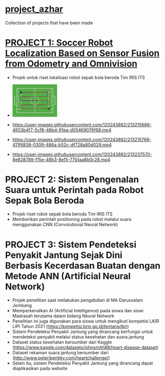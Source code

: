 # [project_azhar](https://github.com/muhammadazhar15/project_azhar)
Collection of projects that have been made

# [PROJECT 1: Soccer Robot Localization Based on Sensor Fusion from Odometry and Omnivision](https://github.com/muhammadazhar15/project_azhar/tree/master/Project1-robot_localization)
* Projek untuk riset lokalisasi robot sepak bola beroda Tim IRIS ITS

* <img src="Project1-robot_localization/Image/Test_results/odo1.jpg" width="30%" height="30%">

* https://user-images.githubusercontent.com/120243882/213215666-4653b4f7-5cf8-48bd-91ea-d05469076f68.mp4

* https://user-images.githubusercontent.com/120243882/213215766-411f6838-0309-486a-b52c-df728a80d029.mp4
  
* https://user-images.githubusercontent.com/120243882/213237570-8e828789-f15e-48b3-8e15-77b1aa8b0c28.mp4

# PROJECT 2: Sistem Pengenalan Suara untuk Perintah pada Robot Sepak Bola Beroda
* Projek riset robot sepak bola beroda Tim IRIS ITS
* Memberikan perintah positioning pada robot melalui suara menggunakan CNN (Convolutional Neural Network)

# PROJECT 3: Sistem Pendeteksi Penyakit Jantung Sejak Dini Berbasis Kecerdasan Buatan dengan Metode ANN (Artificial Neural Network)
* Projek penelitian saat melakukan pengabdian di MA Darussalam Jombang
* Memperkenalkan AI (Artificial Intelligence) pada siswa dan siswi Madrasah terutama dalam bidang Neural Network
* Penelitian ini juga digunakan para siswa untuk mengikuti kompetisi LKIR LIPI Tahun 2021 (https://kompetisi.brin.go.id/tentang/lkir)
* Sistem Pendeteksi Penyakit Jantung yang dirancang berfungsi untuk mendeteksi penyakit melalui status kesehatan dan suara jantung
* Dataset status kesehatan bersumber dari Kaggle (https://www.kaggle.com/datasets/johnsmith88/heart-disease-dataset)
* Dataset rekaman suara jantung bersumber dari (http://www.peterjbentley.com/heartchallenge/)
* Selain itu, sistem Pendeteksi Penyakit Jantung yang dirancang dapat diaplikasikan pada website
